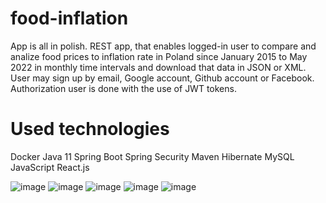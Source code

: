 # food-inflation

App is all in polish.
REST app, that enables logged-in user to compare and analize food prices to inflation rate in Poland since January 2015 to May 2022 in monthly time intervals
and download that data in JSON or XML.
User may sign up by email, Google account, Github account or Facebook.
Authorization user is done with the use of JWT tokens.

# Used technologies

Docker
Java 11
Spring Boot
Spring Security
Maven
Hibernate
MySQL
JavaScript
React.js

![image](https://user-images.githubusercontent.com/81679054/175812877-b4939ff4-7d6c-47a5-88ce-ad968a8b7fac.png)
![image](https://user-images.githubusercontent.com/81679054/175812888-ca7fd3e9-b8da-4289-819c-14a9889fa401.png)
![image](https://user-images.githubusercontent.com/81679054/175812894-21529258-0c01-44cb-9474-a9e11ed2cf44.png)
![image](https://user-images.githubusercontent.com/81679054/175812911-9b48d79e-1025-4df0-a231-8924be776dac.png)
![image](https://user-images.githubusercontent.com/81679054/175812912-b12ae508-1ef8-493e-83c1-451986b0e959.png)
